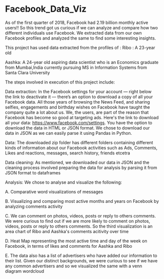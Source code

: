 # Facebook_Data_Viz
As of the first quarter of 2018, Facebook had 2.19 billion monthly active users!!
So this trend got us curious if we can analyze and compare how two different individuals use Facebook. We extracted data from our own Facebook profiles and analyzed the same to find some interesting insights.

This project has used data extracted from the profiles of :
Ribo : A 23-year old 

Aashka: A 24-year old aspiring data scientist who is an Economics graduate from Mumbai,India currently pursuing MS in Information Systems from Santa Clara University

The steps involved in execution of this project include:

Data extraction: In the Facebook settings for your account — right below the link to deactivate it — there’s an option to download a copy of all your Facebook data. All those years of browsing the News Feed, and sharing selfies, engagements and birthday wishes on Facebook have taught the company quite a lot about us. We, the users, are part of the reason that Facebook has become so good at targeting ads. Here's the link to download all your data: https://www.facebook.com/settings. You have the option to download the data in HTML or JSON format. We chose to download our data in JSON as we can easily parse it using Pandas in Python.

Data: The downloaded zip folder has different folders containing different kinds of information about our Facebook activities such as Ads, Comments, Likes and reactions, messages, search history, friends etcetra

Data cleaning: As mentioned, we downloaded our data in JSON and the cleaning process involved preparing the data for analysis by parsing it from JSON format to dataframes

Analysis: We chose to analyse and visualize the following:

A. Comparative word visualizations of messages

B. Visualizing and comparing most active months and years on Facebook by analyzing comments activity

C. We can comment on photos, videos, posts or reply to others comments. We were curious to find out if we are more likely to comment on photos, videos, posts or reply to others comments. So the third visualization is an area chart of Ribo and Aashka's comments acitivity over time

D. Heat Map representing the most active time and day of the week on Facebook, in terms of likes and comments for Aashka and Ribo

E. The data also has a list of advertisers who have added our information to their list. Given our distinct backgrounds, we were curious to see if we have any common advertisers and so we visualized the same with a venn diagram wordcloud
